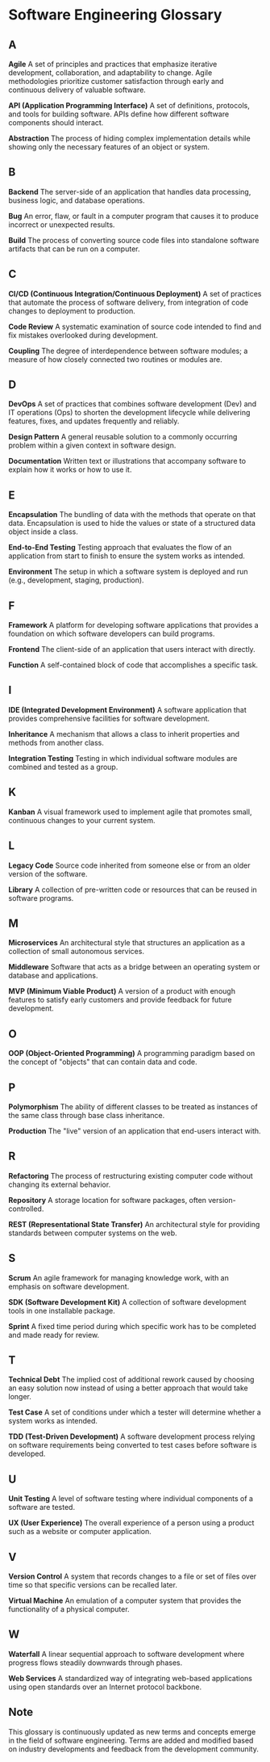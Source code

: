 # Software Engineering Glossary

## A

**Agile**
A set of principles and practices that emphasize iterative development, collaboration, and adaptability to change. Agile methodologies prioritize customer satisfaction through early and continuous delivery of valuable software.

**API (Application Programming Interface)**
A set of definitions, protocols, and tools for building software. APIs define how different software components should interact.

**Abstraction**
The process of hiding complex implementation details while showing only the necessary features of an object or system.

## B

**Backend**
The server-side of an application that handles data processing, business logic, and database operations.

**Bug**
An error, flaw, or fault in a computer program that causes it to produce incorrect or unexpected results.

**Build**
The process of converting source code files into standalone software artifacts that can be run on a computer.

## C

**CI/CD (Continuous Integration/Continuous Deployment)**
A set of practices that automate the process of software delivery, from integration of code changes to deployment to production.

**Code Review**
A systematic examination of source code intended to find and fix mistakes overlooked during development.

**Coupling**
The degree of interdependence between software modules; a measure of how closely connected two routines or modules are.

## D

**DevOps**
A set of practices that combines software development (Dev) and IT operations (Ops) to shorten the development lifecycle while delivering features, fixes, and updates frequently and reliably.

**Design Pattern**
A general reusable solution to a commonly occurring problem within a given context in software design.

**Documentation**
Written text or illustrations that accompany software to explain how it works or how to use it.

## E

**Encapsulation**
The bundling of data with the methods that operate on that data. Encapsulation is used to hide the values or state of a structured data object inside a class.

**End-to-End Testing**
Testing approach that evaluates the flow of an application from start to finish to ensure the system works as intended.

**Environment**
The setup in which a software system is deployed and run (e.g., development, staging, production).

## F

**Framework**
A platform for developing software applications that provides a foundation on which software developers can build programs.

**Frontend**
The client-side of an application that users interact with directly.

**Function**
A self-contained block of code that accomplishes a specific task.

## I

**IDE (Integrated Development Environment)**
A software application that provides comprehensive facilities for software development.

**Inheritance**
A mechanism that allows a class to inherit properties and methods from another class.

**Integration Testing**
Testing in which individual software modules are combined and tested as a group.

## K

**Kanban**
A visual framework used to implement agile that promotes small, continuous changes to your current system.

## L

**Legacy Code**
Source code inherited from someone else or from an older version of the software.

**Library**
A collection of pre-written code or resources that can be reused in software programs.

## M

**Microservices**
An architectural style that structures an application as a collection of small autonomous services.

**Middleware**
Software that acts as a bridge between an operating system or database and applications.

**MVP (Minimum Viable Product)**
A version of a product with enough features to satisfy early customers and provide feedback for future development.

## O

**OOP (Object-Oriented Programming)**
A programming paradigm based on the concept of "objects" that can contain data and code.

## P

**Polymorphism**
The ability of different classes to be treated as instances of the same class through base class inheritance.

**Production**
The "live" version of an application that end-users interact with.

## R

**Refactoring**
The process of restructuring existing computer code without changing its external behavior.

**Repository**
A storage location for software packages, often version-controlled.

**REST (Representational State Transfer)**
An architectural style for providing standards between computer systems on the web.

## S

**Scrum**
An agile framework for managing knowledge work, with an emphasis on software development.

**SDK (Software Development Kit)**
A collection of software development tools in one installable package.

**Sprint**
A fixed time period during which specific work has to be completed and made ready for review.

## T

**Technical Debt**
The implied cost of additional rework caused by choosing an easy solution now instead of using a better approach that would take longer.

**Test Case**
A set of conditions under which a tester will determine whether a system works as intended.

**TDD (Test-Driven Development)**
A software development process relying on software requirements being converted to test cases before software is developed.

## U

**Unit Testing**
A level of software testing where individual components of a software are tested.

**UX (User Experience)**
The overall experience of a person using a product such as a website or computer application.

## V

**Version Control**
A system that records changes to a file or set of files over time so that specific versions can be recalled later.

**Virtual Machine**
An emulation of a computer system that provides the functionality of a physical computer.

## W

**Waterfall**
A linear sequential approach to software development where progress flows steadily downwards through phases.

**Web Services**
A standardized way of integrating web-based applications using open standards over an Internet protocol backbone.

## Note
This glossary is continuously updated as new terms and concepts emerge in the field of software engineering. Terms are added and modified based on industry developments and feedback from the development community.
